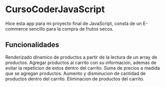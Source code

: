 # CursoCoderJavaScript

Hice esta app para mi proyecto final de JavaScript, consta de un E-commerce sencillo para la compra de frutos secos.

## Funcionalidades

Renderizado dinamico de productos a partir de la lectura de un array de productos.
Agregar productos al carrito con su informacion, ademas de evitar la repeticion de estos dentro del carrito.
Suma de precios a medida que se agregan productos.
Aumento y disminucion de cantidad de productos dentro del carrito.
Eliminacion de productos del carrito.

